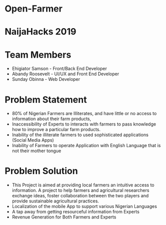# Open-Farmer

# NaijaHacks 2019

# Team Members 

- Ehigiator Samson - Front/Back End Developer
- Abandy Roosevelt - UI/UX and Front End Developer
- Sunday Obinna - Web Developer

# Problem Statement 
- 80% of Nigerian Farmers are Illiterates, and have little or no access to information about their farm products,
- Inaccessibility of Experts to interacts with farmers to pass knowledge how to improve a particular farm products.
- Inability of the illiterate farmers to used sophisticated applications (Social Media Apps)
- Inability of Farmers to operate Application with English Language that is not their mother tongue


# Problem Solution 

- This Project is aimed at providing local farmers an intuitive access to information.
A project to help farmers and agricultural researchers exchange ideas, foster collaboration between the two players and provide sustainable agricultural practices.
- Localization of the mobile App to support various Nigerian Languages
- A tap away from getting resourceful information from Experts
- Revenue Generation for Both Farmers and Experts
 
 
